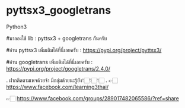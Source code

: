 # pyttsx3_googletrans
Python3

#มาลองใช้ lib : pyttsx3 + googletrans กันครับ

#อ่าน pyttsx3 เพิ่มเติมได้ที่นี่เลยครับ  : https://pypi.org/project/pyttsx3/

#อ่าน googletrans เพิ่มเติมได้ที่นี่เลยครับ  : https://pypi.org/project/googletrans/2.4.0/

.
ฝากติดตามเพจด้วยจ้า มีกลุ่มด้วยนะรู้ยัง👇🏻👇🏻👇🏻
.
👉🏻 https://www.facebook.com/learning3thai/

👉🏻 https://www.facebook.com/groups/289017482065586/?ref=share
